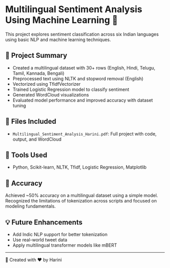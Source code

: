 # Multilingual Sentiment Analysis Using Machine Learning 🧠

This project explores sentiment classification across six Indian languages using basic NLP and machine learning techniques.

## 📌 Project Summary
- Created a multilingual dataset with 30+ rows (English, Hindi, Telugu, Tamil, Kannada, Bengali)
- Preprocessed text using NLTK and stopword removal (English)
- Vectorized using TfidfVectorizer
- Trained Logistic Regression model to classify sentiment
- Generated WordCloud visualizations
- Evaluated model performance and improved accuracy with dataset tuning

## 📁 Files Included
- `Multilingual_Sentiment_Analysis_Harini.pdf`: Full project with code, output, and WordCloud

## 🔧 Tools Used
- Python, Scikit-learn, NLTK, Tfidf, Logistic Regression, Matplotlib

## 🎯 Accuracy
Achieved ~50% accuracy on a multilingual dataset using a simple model. Recognized the limitations of tokenization across scripts and focused on modeling fundamentals.

## 💡 Future Enhancements
- Add Indic NLP support for better tokenization
- Use real-world tweet data
- Apply multilingual transformer models like mBERT

---

🔗 Created with ❤️ by Harini
